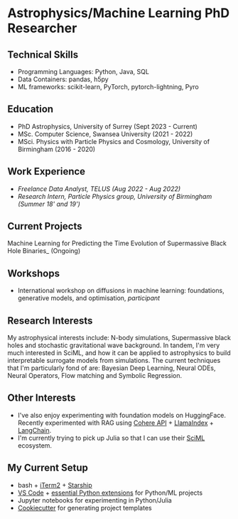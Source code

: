 # Astrophysics/Machine Learning PhD Researcher

## Technical Skills

- Programming Languages: Python, Java, SQL
- Data Containers: pandas, h5py
- ML frameworks: scikit-learn, PyTorch, pytorch-lightning, Pyro

## Education

- PhD Astrophysics, University of Surrey (Sept 2023 - Current)
- MSc. Computer Science, Swansea University (2021 - 2022)
- MSci. Physics with Particle Physics and Cosmology, University of Birmingham (2016 - 2020)

## Work Experience

- _Freelance Data Analyst, TELUS (Aug 2022 - Aug 2022)_
- _Research Intern, Particle Physics group, University of Birmingham (Summer 18' and 19')_

## Current Projects

Machine Learning for Predicting the Time Evolution of Supermassive Black Hole Binaries_ (Ongoing)

## Workshops

- International workshop on diffusions in machine learning: foundations, generative models, and optimisation, _participant_

## Research Interests

My astrophysical interests include: N-body simulations, Supermassive black holes and stochastic gravitational wave background. In tandem, I'm very much interested in SciML, and how it can be applied to astrophysics to build interpretable surrogate models from simulations. The current techniques that I'm particularly fond of are: Bayesian Deep Learning, Neural ODEs, Neural Operators, Flow matching and Symbolic Regression.

## Other Interests

- I've also enjoy experimenting with foundation models on HuggingFace. Recently experimented with RAG using [Cohere API](https://docs.cohere.com/docs/llamaindex) + [LlamaIndex](https://www.llamaindex.ai/) + [LangChain](https://www.langchain.com/).
- I'm currently trying to pick up Julia so that I can use their [SciML](https://sciml.ai/) ecosystem.

## My Current Setup

- bash + [iTerm2](https://iterm2.com/) + [Starship](https://starship.rs/)
- [VS Code](https://code.visualstudio.com/) + [essential Python extensions](https://code.visualstudio.com/docs/languages/python#_install-python-and-the-python-extension) for Python/ML projects
- Jupyter notebooks for experimenting in Python/Julia
- [Cookiecutter](https://github.com/cookiecutter/cookiecutter) for generating project templates
